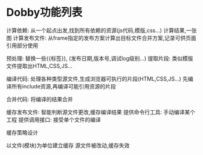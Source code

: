 Dobby功能列表
============

计算依赖: 从一个起点出发,找到所有依赖的资源(js代码,模版,css…) 计算结果,一张图
计算发布文件: 从frame指定的发布方案计算出目标文件合并方案,记录可供页面引用部分使用

预处理: 替换一些{{标签}}, (发布日期,版本号,调试log级别…)
提取片段: 类似模版文件提取出HTML,CSS,JS...

编译代码: 处理各种类型源文件,生成浏览器可执行的片段(HTML,CSS,JS…)
先编译所有include资源,再编译可能引用资源的片段

合并代码: 将编译的结果合并

缓存发布文件: 智能判断源文件更改,缓存编译结果
提供命令行工具: 手动编译某个工程
提供调用接口: 接受单个文件的编译


缓存策略设计

以文件(模块)为单位建立缓存
源文件被改动,缓存失效